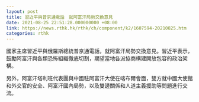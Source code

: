 ```yaml
---
layout: post
title: 習近平與普京通電話　就阿富汗局勢交換意見
date: 2021-08-25 22:51:28.000000000 +08:00
link: https://news.rthk.hk/rthk/ch/component/k2/1607594-20210825.htm
categories: rthk
---
```


國家主席習近平與俄羅斯總統普京通電話，就阿富汗局勢交換意見。習近平表示，鼓勵阿富汗與各類恐怖組織徹底切割，期望當地各派協商構建開放包容的政治架構。

另外，阿富汗塔利班代表團與中國駐阿富汗大使在喀布爾會面，雙方就中國大使館和外交官的安全、阿富汗國內局勢，以及雙邊關係和人道主義援助等問題進行交流。
